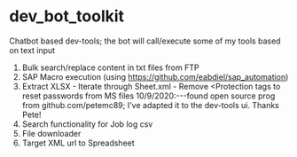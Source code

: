 # dev_bot_toolkit
Chatbot based dev-tools; the bot will call/execute some of my tools based on text input
 <Planned tools>
 1. Bulk search/replace content in txt files from FTP
 2. SAP Macro execution (using https://github.com/eabdiel/sap_automation)
 3. Extract XLSX - Iterate through Sheet.xml - Remove <Protection tags to reset passwords from MS files 
          10/9/2020:---found open source prog from github.com/petemc89; I've adapted it to the dev-tools ui.  Thanks Pete!
 4. Search functionality for Job log csv
 5. File downloader
 6. Target XML url to Spreadsheet
